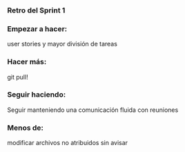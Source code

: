 ### Retro del Sprint 1

### Empezar a hacer: 
user stories y mayor división de tareas

### Hacer más:
git pull!

### Seguir haciendo:
Seguir manteniendo una comunicación fluida con reuniones

### Menos de:
modificar archivos no atribuidos sin avisar